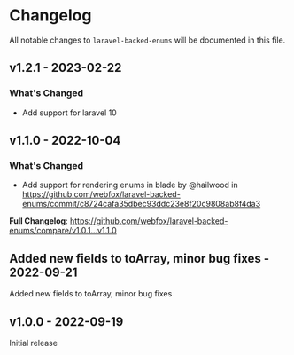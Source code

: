 # Changelog

All notable changes to `laravel-backed-enums` will be documented in this file.

## v1.2.1 - 2023-02-22

### What's Changed

- Add support for laravel 10

## v1.1.0 - 2022-10-04

### What's Changed

- Add support for rendering enums in blade by @hailwood in https://github.com/webfox/laravel-backed-enums/commit/c8724cafa35dbec93ddc23e8f20c9808ab8f4da3

**Full Changelog**: https://github.com/webfox/laravel-backed-enums/compare/v1.0.1...v1.1.0

## Added new fields to toArray, minor bug fixes - 2022-09-21

Added new fields to toArray, minor bug fixes

## v1.0.0 - 2022-09-19

Initial release
